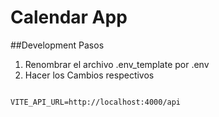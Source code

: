 # Calendar App


##Development Pasos


1. Renombrar el archivo .env_template por .env
2. Hacer los Cambios respectivos

```

VITE_API_URL=http://localhost:4000/api


```

